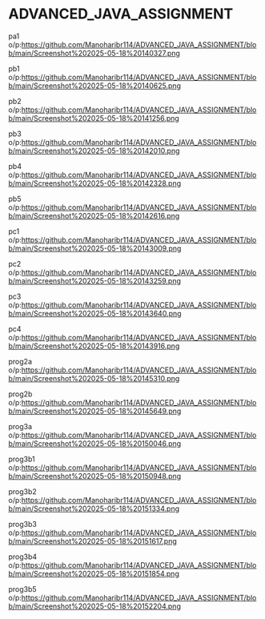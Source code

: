 # ADVANCED_JAVA_ASSIGNMENT
pa1 o/p:https://github.com/Manoharibr114/ADVANCED_JAVA_ASSIGNMENT/blob/main/Screenshot%202025-05-18%20140327.png

pb1 o/p:https://github.com/Manoharibr114/ADVANCED_JAVA_ASSIGNMENT/blob/main/Screenshot%202025-05-18%20140625.png

pb2 o/p:https://github.com/Manoharibr114/ADVANCED_JAVA_ASSIGNMENT/blob/main/Screenshot%202025-05-18%20141256.png

pb3 o/p:https://github.com/Manoharibr114/ADVANCED_JAVA_ASSIGNMENT/blob/main/Screenshot%202025-05-18%20142010.png

pb4 o/p:https://github.com/Manoharibr114/ADVANCED_JAVA_ASSIGNMENT/blob/main/Screenshot%202025-05-18%20142328.png

pb5 o/p:https://github.com/Manoharibr114/ADVANCED_JAVA_ASSIGNMENT/blob/main/Screenshot%202025-05-18%20142616.png

pc1 o/p:https://github.com/Manoharibr114/ADVANCED_JAVA_ASSIGNMENT/blob/main/Screenshot%202025-05-18%20143009.png

pc2 o/p:https://github.com/Manoharibr114/ADVANCED_JAVA_ASSIGNMENT/blob/main/Screenshot%202025-05-18%20143259.png

pc3 o/p:https://github.com/Manoharibr114/ADVANCED_JAVA_ASSIGNMENT/blob/main/Screenshot%202025-05-18%20143640.png

pc4 o/p:https://github.com/Manoharibr114/ADVANCED_JAVA_ASSIGNMENT/blob/main/Screenshot%202025-05-18%20143916.png

prog2a o/p:https://github.com/Manoharibr114/ADVANCED_JAVA_ASSIGNMENT/blob/main/Screenshot%202025-05-18%20145310.png

prog2b o/p:https://github.com/Manoharibr114/ADVANCED_JAVA_ASSIGNMENT/blob/main/Screenshot%202025-05-18%20145649.png

prog3a o/p:https://github.com/Manoharibr114/ADVANCED_JAVA_ASSIGNMENT/blob/main/Screenshot%202025-05-18%20150046.png

prog3b1 o/p:https://github.com/Manoharibr114/ADVANCED_JAVA_ASSIGNMENT/blob/main/Screenshot%202025-05-18%20150948.png

prog3b2 o/p:https://github.com/Manoharibr114/ADVANCED_JAVA_ASSIGNMENT/blob/main/Screenshot%202025-05-18%20151334.png

prog3b3 o/p:https://github.com/Manoharibr114/ADVANCED_JAVA_ASSIGNMENT/blob/main/Screenshot%202025-05-18%20151617.png

prog3b4 o/p:https://github.com/Manoharibr114/ADVANCED_JAVA_ASSIGNMENT/blob/main/Screenshot%202025-05-18%20151854.png

prog3b5 o/p:https://github.com/Manoharibr114/ADVANCED_JAVA_ASSIGNMENT/blob/main/Screenshot%202025-05-18%20152204.png
